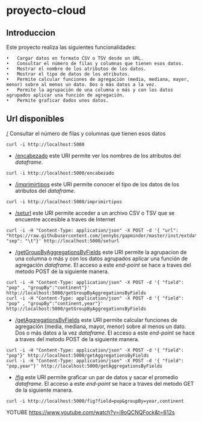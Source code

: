 # proyecto-cloud

## Introduccion

Este proyecto realiza las siguientes funcionalidades:

	•	Cargar datos en formato CSV o TSV desde un URL.
	•	Consultar el número de filas y columnas que tienen esos datos.
	•	Mostrar el nombre de los atributos de los datos.
	•	Mostrar el tipo de datos de los atributos.
	•	Permite calcular funciones de agregación (media, mediana, mayor, menor) sobre al menos un dato. Dos o más datos a la vez. 
	•	Permite la agrupación de una columna o más y con los datos agrupados aplicar una función de agregación.
	•	Permite graficar dados unos datos. 
  
  ## Url disponibles 
  
  [/](http://localhost:5000/) Consultar el número de filas y columnas que tienen esos datos
```
curl -i http://localhost:5000
```

* [/encabezado](http://localhost:5000/encabezado) este URI permite ver los nombres de los atributos del *dataframe*.
```
curl -i http://localhost:5000/encabezado
```
* [/imprimirtipos](http://localhost:5000/imprimirtipos) este URI permite conocer el tipo de los datos de los atributos del *dataframe*.
```
curl -i http://localhost:5000/imprimirtipos
```
* [/seturl](http://localhost:5000/seturl) este URI permite acceder a un archivo CSV o TSV que se encuentre accesible a traves de Internet
```
curl -i -H "Content-Type: application/json" -X POST -d '{ "url": "https://raw.githubusercontent.com/jennybc/gapminder/master/inst/extdata/gapminder.tsv", "sep": "\t"}' http://localhost:5000/seturl
```
* [/getGroupByAggregationsByFields](http://localhost:5000/getGroupByAggregationsByFields) este URI permite  la agrupacion de una columna o más y con los datos agrupados aplicar una función de agregación *dataframe*. 
El acceso a este *end-point* se hace a traves del metodo POST de la siguiente manera.
```
curl -i -H "Content-Type: application/json" -X POST -d '{ "field": "pop" , "groupBy":"continent"}' http://localhost:5000/getGroupByAggregationsByFields
curl -i -H "Content-Type: application/json" -X POST -d '{ "field": "pop" , "groupBy":"continent,year"}' http://localhost:5000/getGroupByAggregationsByFields
```
* [/getAggregationsByFields](http://localhost:5000/getAggregationsByFields) este URI permite calcular funciones de agregación (media, mediana, mayor, menor) sobre al menos un dato. Dos o más datos a la vez *dataframe*. 
El acceso a este *end-point* se hace a traves del metodo POST de la siguiente manera.
```
curl -i -H "Content-Type: application/json" -X POST -d '{ "field": "pop"}' http://localhost:5000/getAggregationsByFields
curl -i -H "Content-Type: application/json" -X POST -d '{ "field": "pop,year"}' http://localhost:5000/getAggregationsByFields
```

* [/fig](http://localhost:5000/fig) este URI permite graficar un par de datos y sacar el promedio  *dataframe*. 
El acceso a este *end-point* se hace a traves del metodo GET de la siguiente manera.
```
curl -i http://localhost:5000/fig?field=pop&groupBy=year,continent
```

YOTUBE https://www.youtube.com/watch?v=i9oQCNQFock&t=612s

